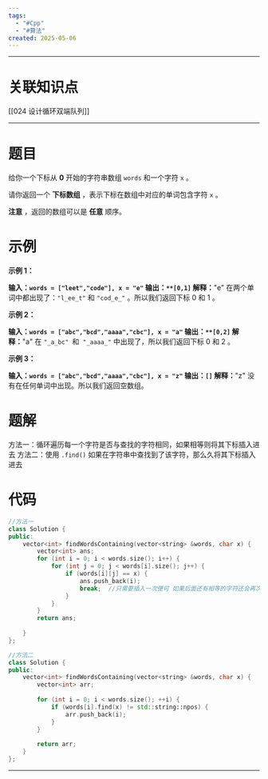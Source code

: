 ```yaml
---
tags:
  - "#Cpp"
  - "#算法"
created: 2025-05-06
---
```


---
# 关联知识点

[[024 设计循环双端队列]]

---
# 题目

给你一个下标从 **0** 开始的字符串数组 `words` 和一个字符 `x` 。

请你返回一个 **下标数组** ，表示下标在数组中对应的单词包含字符 `x` 。

**注意** ，返回的数组可以是 **任意** 顺序。

# 示例

**示例 1：**

**输入：`words = ["leet","code"], x = "e"`
输出：`**[0,1]`
解释：**"e" 在两个单词中都出现了：`"l_ee_t"` 和 `"cod_e_"` 。所以我们返回下标 0 和 1 。

**示例 2：**

**输入：`words = ["abc","bcd","aaaa","cbc"], x = "a"`
输出：`**[0,2]`
解释：**"a" 在 `"_a_bc" `和` "_aaaa_"` 中出现了，所以我们返回下标 0 和 2 。

**示例 3：**

**输入：`words = ["abc","bcd","aaaa","cbc"], x = "z"`
输出：`[]`
解释：**"z" 没有在任何单词中出现。所以我们返回空数组。

# 题解

方法一：循环遍历每一个字符是否与查找的字符相同，如果相等则将其下标插入进去
方法二：使用 `.find()` 如果在字符串中查找到了该字符，那么久将其下标插入进去

# 代码

```C++
//方法一
class Solution {  
public:  
    vector<int> findWordsContaining(vector<string> &words, char x) {  
        vector<int> ans;  
        for (int i = 0; i < words.size(); i++) {  
            for (int j = 0; j < words[i].size(); j++) {  
                if (words[i][j] == x) {  
                    ans.push_back(i);  
                    break;  //只需要插入一次便可 如果后面还有相等的字符还会再次插入 所以需要 break
                }  
            }  
        }  
        return ans;  
  
    }  
};

//方法二
class Solution {  
public:  
    vector<int> findWordsContaining(vector<string> &words, char x) {  
        vector<int> arr;  
  
        for (int i = 0; i < words.size(); ++i) {  
            if (words[i].find(x) != std::string::npos) {  
                arr.push_back(i);  
            }  
        }  
  
        return arr;  
    }  
};
```


---
